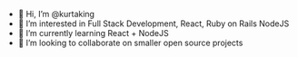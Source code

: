 - 👋 Hi, I’m @kurtaking
- 👀 I’m interested in Full Stack Development, React, Ruby on Rails NodeJS
- 🌱 I’m currently learning React + NodeJS
- 💞️ I’m looking to collaborate on smaller open source projects

<!---
kurtaking/kurtaking is a ✨ special ✨ repository because its `README.md` (this file) appears on your GitHub profile.
You can click the Preview link to take a look at your changes.
--->
